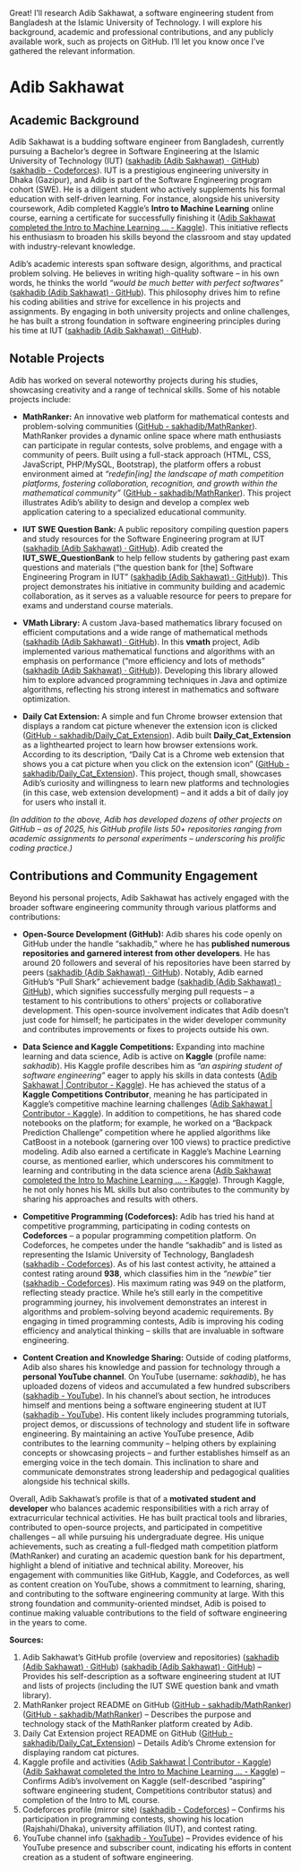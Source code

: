 Great! I’ll research Adib Sakhawat, a software engineering student from Bangladesh at the Islamic University of Technology. I will explore his background, academic and professional contributions, and any publicly available work, such as projects on GitHub. I’ll let you know once I’ve gathered the relevant information.

# Adib Sakhawat

## Academic Background
Adib Sakhawat is a budding software engineer from Bangladesh, currently pursuing a Bachelor’s degree in Software Engineering at the Islamic University of Technology (IUT) ([sakhadib (Adib Sakhawat) · GitHub](https://github.com/sakhadib#:~:text=Adib%20Sakhawat)) ([sakhadib - Codeforces](https://mirror.codeforces.com/profile/sakhadib#:~:text=Adib%20Sakhawat%2C%20Rajshahi%20%2C%20,95)). IUT is a prestigious engineering university in Dhaka (Gazipur), and Adib is part of the Software Engineering program cohort (SWE). He is a diligent student who actively supplements his formal education with self-driven learning. For instance, alongside his university coursework, Adib completed Kaggle’s **Intro to Machine Learning** online course, earning a certificate for successfully finishing it ([Adib Sakhawat completed the Intro to Machine Learning ... - Kaggle](https://www.kaggle.com/learn/certification/sakhadib/intro-to-machine-learning#:~:text=Adib%20Sakhawat%20completed%20the%20Intro,course%20Intro%20to%20Machine%20Learning)). This initiative reflects his enthusiasm to broaden his skills beyond the classroom and stay updated with industry-relevant knowledge.

Adib’s academic interests span software design, algorithms, and practical problem solving. He believes in writing high-quality software – in his own words, he thinks the world *“would be much better with perfect softwares”* ([sakhadib (Adib Sakhawat) · GitHub](https://github.com/sakhadib#:~:text=Software%20Engineering%20Student%20at%20Islamic,much%20better%20with%20perfect%20softwares)). This philosophy drives him to refine his coding abilities and strive for excellence in his projects and assignments. By engaging in both university projects and online challenges, he has built a strong foundation in software engineering principles during his time at IUT ([sakhadib (Adib Sakhawat) · GitHub](https://github.com/sakhadib#:~:text=Adib%20Sakhawat)).

## Notable Projects
Adib has worked on several noteworthy projects during his studies, showcasing creativity and a range of technical skills. Some of his notable projects include:

- **MathRanker:** An innovative web platform for mathematical contests and problem-solving communities ([GitHub - sakhadib/MathRanker](https://github.com/sakhadib/MathRanker#:~:text=match%20at%20L236%20MathRanker%20is,robust%20frontend%20and%20backend%20infrastructure)). MathRanker provides a dynamic online space where math enthusiasts can participate in regular contests, solve problems, and engage with a community of peers. Built using a full-stack approach (HTML, CSS, JavaScript, PHP/MySQL, Bootstrap), the platform offers a robust environment aimed at *“redefin[ing] the landscape of math competition platforms, fostering collaboration, recognition, and growth within the mathematical community”* ([GitHub - sakhadib/MathRanker](https://github.com/sakhadib/MathRanker#:~:text=MathRanker%20is%20an%20innovative%20web,robust%20frontend%20and%20backend%20infrastructure)). This project illustrates Adib’s ability to design and develop a complex web application catering to a specialized educational community.

- **IUT SWE Question Bank:** A public repository compiling question papers and study resources for the Software Engineering program at IUT ([sakhadib (Adib Sakhawat) · GitHub](https://github.com/sakhadib#:~:text=1,Public)). Adib created the **IUT_SWE_QuestionBank** to help fellow students by gathering past exam questions and materials (“the question bank for [the] Software Engineering Program in IUT” ([sakhadib (Adib Sakhawat) · GitHub](https://github.com/sakhadib#:~:text=1,Public))). This project demonstrates his initiative in community building and academic collaboration, as it serves as a valuable resource for peers to prepare for exams and understand course materials.

- **VMath Library:** A custom Java-based mathematics library focused on efficient computations and a wide range of mathematical methods ([sakhadib (Adib Sakhawat) · GitHub](https://github.com/sakhadib#:~:text=3,Public)). In this **vmath** project, Adib implemented various mathematical functions and algorithms with an emphasis on performance (“more efficiency and lots of methods” ([sakhadib (Adib Sakhawat) · GitHub](https://github.com/sakhadib#:~:text=3,Public))). Developing this library allowed him to explore advanced programming techniques in Java and optimize algorithms, reflecting his strong interest in mathematics and software optimization.

- **Daily Cat Extension:** A simple and fun Chrome browser extension that displays a random cat picture whenever the extension icon is clicked ([GitHub - sakhadib/Daily_Cat_Extension](https://github.com/sakhadib/Daily_Cat_Extension#:~:text=Daily%20Cat)). Adib built **Daily_Cat_Extension** as a lighthearted project to learn how browser extensions work. According to its description, “Daily Cat is a Chrome web extension that shows you a cat picture when you click on the extension icon” ([GitHub - sakhadib/Daily_Cat_Extension](https://github.com/sakhadib/Daily_Cat_Extension#:~:text=Daily%20Cat)). This project, though small, showcases Adib’s curiosity and willingness to learn new platforms and technologies (in this case, web extension development) – and it adds a bit of daily joy for users who install it.

*(In addition to the above, Adib has developed dozens of other projects on GitHub – as of 2025, his GitHub profile lists 50+ repositories ranging from academic assignments to personal experiments – underscoring his prolific coding practice.)*

## Contributions and Community Engagement
Beyond his personal projects, Adib Sakhawat has actively engaged with the broader software engineering community through various platforms and contributions:

- **Open-Source Development (GitHub):** Adib shares his code openly on GitHub under the handle “sakhadib,” where he has **published numerous repositories and garnered interest from other developers**. He has around 20 followers and several of his repositories have been starred by peers ([sakhadib (Adib Sakhawat) · GitHub](https://github.com/sakhadib#:~:text=20%20followers%20%20%20%C2%B7,56)). Notably, Adib earned GitHub’s “Pull Shark” achievement badge ([sakhadib (Adib Sakhawat) · GitHub](https://github.com/sakhadib#:~:text=Image%3A%20Achievement%3A%20YOLOImage%3A%20Achievement%3A%20Pull,Shark)), which signifies successfully merging pull requests – a testament to his contributions to others’ projects or collaborative development. This open-source involvement indicates that Adib doesn’t just code for himself; he participates in the wider developer community and contributes improvements or fixes to projects outside his own.

- **Data Science and Kaggle Competitions:** Expanding into machine learning and data science, Adib is active on **Kaggle** (profile name: *sakhadib*). His Kaggle profile describes him as *“an aspiring student of software engineering”* eager to apply his skills in data contests ([Adib Sakhawat | Contributor - Kaggle](https://www.kaggle.com/sakhadib#:~:text=Hi%2C%20I%27m%20Adib%20Sakhawat%2C%20an,Follow%20Contact)). He has achieved the status of a **Kaggle Competitions Contributor**, meaning he has participated in Kaggle’s competitive machine learning challenges ([Adib Sakhawat | Contributor - Kaggle](https://www.kaggle.com/sakhadib#:~:text=Hi%2C%20I%27m%20Adib%20Sakhawat%2C%20an,Follow%20Contact)). In addition to competitions, he has shared code notebooks on the platform; for example, he worked on a “Backpack Prediction Challenge” competition where he applied algorithms like CatBoost in a notebook (garnering over 100 views) to practice predictive modeling. Adib also earned a certificate in Kaggle’s Machine Learning course, as mentioned earlier, which underscores his commitment to learning and contributing in the data science arena ([Adib Sakhawat completed the Intro to Machine Learning ... - Kaggle](https://www.kaggle.com/learn/certification/sakhadib/intro-to-machine-learning#:~:text=Adib%20Sakhawat%20completed%20the%20Intro,course%20Intro%20to%20Machine%20Learning)). Through Kaggle, he not only hones his ML skills but also contributes to the community by sharing his approaches and results with others.

- **Competitive Programming (Codeforces):** Adib has tried his hand at competitive programming, participating in coding contests on **Codeforces** – a popular programming competition platform. On Codeforces, he competes under the handle “sakhadib” and is listed as representing the Islamic University of Technology, Bangladesh ([sakhadib - Codeforces](https://mirror.codeforces.com/profile/sakhadib#:~:text=Adib%20Sakhawat%2C%20Rajshahi%20%2C%20,95)). As of his last contest activity, he attained a contest rating around **938**, which classifies him in the *“newbie”* tier ([sakhadib - Codeforces](https://mirror.codeforces.com/profile/sakhadib#:~:text=,into%20Codeforces%20community%20Contribution%3A%200)). His maximum rating was 949 on the platform, reflecting steady practice. While he’s still early in the competitive programming journey, his involvement demonstrates an interest in algorithms and problem-solving beyond academic requirements. By engaging in timed programming contests, Adib is improving his coding efficiency and analytical thinking – skills that are invaluable in software engineering.

- **Content Creation and Knowledge Sharing:** Outside of coding platforms, Adib also shares his knowledge and passion for technology through a **personal YouTube channel**. On YouTube (username: *sakhadib*), he has uploaded dozens of videos and accumulated a few hundred subscribers ([sakhadib - YouTube](https://www.youtube.com/channel/UCHwFDe4zG74POyc2w_v79ZA#:~:text=sakhadib%20,)). In his channel’s about section, he introduces himself and mentions being a software engineering student at IUT ([sakhadib - YouTube](https://www.youtube.com/channel/UCHwFDe4zG74POyc2w_v79ZA#:~:text=sakhadib%20,)). His content likely includes programming tutorials, project demos, or discussions of technology and student life in software engineering. By maintaining an active YouTube presence, Adib contributes to the learning community – helping others by explaining concepts or showcasing projects – and further establishes himself as an emerging voice in the tech domain. This inclination to share and communicate demonstrates strong leadership and pedagogical qualities alongside his technical skills.

Overall, Adib Sakhawat’s profile is that of a **motivated student and developer** who balances academic responsibilities with a rich array of extracurricular technical activities. He has built practical tools and libraries, contributed to open-source projects, and participated in competitive challenges – all while pursuing his undergraduate degree. His unique achievements, such as creating a full-fledged math competition platform (MathRanker) and curating an academic question bank for his department, highlight a blend of initiative and technical ability. Moreover, his engagement with communities like GitHub, Kaggle, and Codeforces, as well as content creation on YouTube, shows a commitment to learning, sharing, and contributing to the software engineering community at large. With this strong foundation and community-oriented mindset, Adib is poised to continue making valuable contributions to the field of software engineering in the years to come. 

**Sources:**

1. Adib Sakhawat’s GitHub profile (overview and repositories) ([sakhadib (Adib Sakhawat) · GitHub](https://github.com/sakhadib#:~:text=Adib%20Sakhawat)) ([sakhadib (Adib Sakhawat) · GitHub](https://github.com/sakhadib#:~:text=1,Public)) – Provides his self-description as a software engineering student at IUT and lists of projects (including the IUT SWE question bank and vmath library).  
2. MathRanker project README on GitHub ([GitHub - sakhadib/MathRanker](https://github.com/sakhadib/MathRanker#:~:text=match%20at%20L236%20MathRanker%20is,robust%20frontend%20and%20backend%20infrastructure)) ([GitHub - sakhadib/MathRanker](https://github.com/sakhadib/MathRanker#:~:text=MathRanker%20is%20an%20innovative%20web,robust%20frontend%20and%20backend%20infrastructure)) – Describes the purpose and technology stack of the MathRanker platform created by Adib.  
3. Daily Cat Extension project README on GitHub ([GitHub - sakhadib/Daily_Cat_Extension](https://github.com/sakhadib/Daily_Cat_Extension#:~:text=Daily%20Cat)) – Details Adib’s Chrome extension for displaying random cat pictures.  
4. Kaggle profile and activities ([Adib Sakhawat | Contributor - Kaggle](https://www.kaggle.com/sakhadib#:~:text=Hi%2C%20I%27m%20Adib%20Sakhawat%2C%20an,Follow%20Contact)) ([Adib Sakhawat completed the Intro to Machine Learning ... - Kaggle](https://www.kaggle.com/learn/certification/sakhadib/intro-to-machine-learning#:~:text=Adib%20Sakhawat%20completed%20the%20Intro,course%20Intro%20to%20Machine%20Learning)) – Confirms Adib’s involvement on Kaggle (self-described “aspiring” software engineering student, Competitions contributor status) and completion of the Intro to ML course.  
5. Codeforces profile (mirror site) ([sakhadib - Codeforces](https://mirror.codeforces.com/profile/sakhadib#:~:text=Adib%20Sakhawat%2C%20Rajshahi%20%2C%20,95)) – Confirms his participation in programming contests, showing his location (Rajshahi/Dhaka), university affiliation (IUT), and contest rating.  
6. YouTube channel info ([sakhadib - YouTube](https://www.youtube.com/channel/UCHwFDe4zG74POyc2w_v79ZA#:~:text=sakhadib%20,)) – Provides evidence of his YouTube presence and subscriber count, indicating his efforts in content creation as a student of software engineering.
